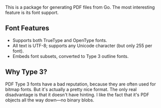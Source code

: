 This is a package for generating PDF files from Go.
The most interesting feature is its font support.

## Font Features

- Supports both TrueType and OpenType fonts.
- All text is UTF-8; supports any Unicode character (but only 255 per font).
- Embeds font subsets, converted to Type 3 outline fonts.

## Why Type 3?

PDF Type 3 fonts have a bad reputation, because they are often used for bitmap fonts.
But it's actually a pretty nice format.
The only real disadvantage is that it doesn't have hinting.
I like the fact that it's PDF objects all the way down—no binary blobs.
